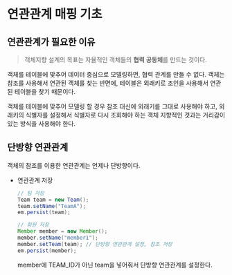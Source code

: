 # 연관관계 매핑 기초

## 연관관계가 필요한 이유

> 객체지향 설계의 목표는 자율적인 객체들의 **협력 공동체**를 만드는 것이다.
> 

객체를 테이블에 맞추어 데이터 중심으로 모델링하면, 협력 관계를 만들 수 없다. 객체는 참조를 사용해서 연관된 객체를 찾는 반면에, 테이블은 외래키로 조인을 사용해서 연관된 테이블을 찾기 때문이다.

객체를 테이블에 맞추어 모델링 할 경우 참조 대신에 외래키를 그대로 사용해야 하고, 외래키의 식별자를 설정해서 식별자로 다시 조회해야 하는 객체 지향적인 것과는 거리감이 있는 방식을 사용해야 한다.

## 단방향 연관관계
객체의 참조를 이용한 연관관계는 언제나 단방향이다.

- 연관관계 저장
    
    ```java
    // 팀 저장
    Team team = new Team();
    team.setName("TeamA"); 
    em.persist(team);
    
    // 회원 저장
    Member member = new Member(); 
    member.setName("member1");
    member.setTeam(team); // 단방향 연관관계 설정, 참조 저장 
    em.persist(member);
    ```
    
    member에 TEAM_ID가 아닌 team을 넣어줘서 단방향 연관관계를 설정한다.
